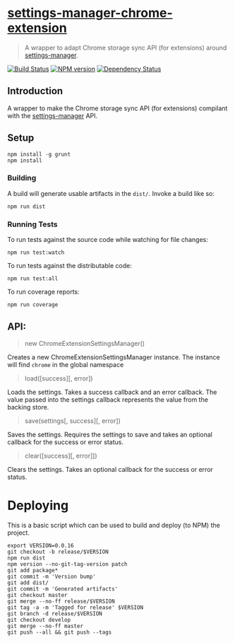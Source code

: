 # [settings-manager-chrome-extension](https://github.com/hal313/settings-manager-chrome-extension)

> A wrapper to adapt Chrome storage sync API (for extensions) around [settings-manager](https://github.com/hal313/settings-manager).

[![Build Status](http://img.shields.io/travis/hal313/settings-manager/master.svg?style=flat-square)](https://travis-ci.org/hal313/settings-manager-chrome-extension)
[![NPM version](http://img.shields.io/npm/v/settings-manager-chrome-extension.svg?style=flat-square)](https://www.npmjs.com/package/settings-manager-chrome-extension)
[![Dependency Status](http://img.shields.io/david/hal313/settings-manager-chrome-extension.svg?style=flat-square)](https://david-dm.org/hal313/settings-manager-chrome-extension)

## Introduction
A wrapper to make the Chrome storage sync API (for extensions) compilant with the [settings-manager](https://github.com/hal313/settings-manager) API.

## Setup
```
npm install -g grunt
npm install
```

### Building
A build will generate usable artifacts in the `dist/`. Invoke a build like so:
```
npm run dist
```

### Running Tests
To run tests against the source code while watching for file changes:
```
npm run test:watch
```

To run tests against the distributable code:
```
npm run test:all
```

To run coverage reports:
```
npm run coverage
```

## API:

> new ChromeExtensionSettingsManager()

Creates a new ChromeExtensionSettingsManager instance. The instance will find `chrome` in the global namespace

> load([success][, error])

Loads the settings. Takes a success callback and an error callback. The value passed into the settings callback represents the value from the backing store.

> save(settings[, success][, error])

Saves the settings. Requires the settings to save and takes an optional callback for the success or error status.

> clear([success][, error]])

Clears the settings. Takes an optional callback for the success or error status.

# Deploying
This is a basic script which can be used to build and deploy (to NPM) the project.

```
export VERSION=0.0.16
git checkout -b release/$VERSION
npm run dist
npm version --no-git-tag-version patch
git add package*
git commit -m 'Version bump'
git add dist/
git commit -m 'Generated artifacts'
git checkout master
git merge --no-ff release/$VERSION
git tag -a -m 'Tagged for release' $VERSION
git branch -d release/$VERSION
git checkout develop
git merge --no-ff master
git push --all && git push --tags
```